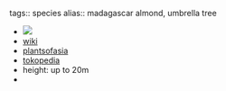 tags:: species
alias:: madagascar almond, umbrella tree

- ![](https://peach-geographical-bat-397.mypinata.cloud/ipfs/QmPcgvKFbDvj1caiJqjxNe9t4W7hdKw5BnCdN2KQmUsz12)
- [wiki](https://en.wikipedia.org/wiki/Terminalia_neotaliala)
- [plantsofasia](http://www.plantsofasia.com/index/terminalia_mantaly/0-1061)
- [tokopedia](https://www.tokopedia.com/dastintamanhias/tanaman-ketapang-kencana-terminalia-mantaly-tinggi-1-meter-50-cm?extParam=ivf%3Dfalse%26src%3Dsearch)
- height: up to 20m
-